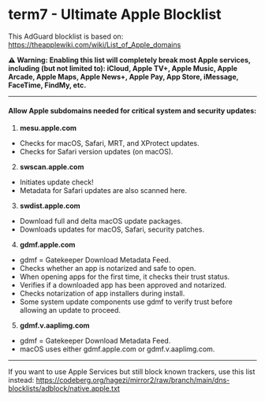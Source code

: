 # term7 - Ultimate Apple Blocklist

This AdGuard blocklist is based on:
https://theapplewiki.com/wiki/List_of_Apple_domains

**⚠️ Warning: Enabling this list will completely break most Apple services, including (but not limited to): iCloud, Apple TV+, Apple Music, Apple Arcade, Apple Maps, Apple News+, Apple Pay, App Store, iMessage, FaceTime, FindMy, etc.**

* * *

#### Allow Apple subdomains needed for critical system and security updates:

1. **mesu.apple.com**
- Checks for macOS, Safari, MRT, and XProtect updates.
- Checks for Safari version updates (on macOS).
2. **swscan.apple.com**
- Initiates update check!
- Metadata for Safari updates are also scanned here.
3. **swdist.apple.com**
- Download full and delta macOS update packages.
- Downloads updates for macOS, Safari, security patches.
4. **gdmf.apple.com**
- gdmf = Gatekeeper Download Metadata Feed.
- Checks whether an app is notarized and safe to open.
- When opening apps for the first time, it checks their trust status.
- Verifies if a downloaded app has been approved and notarized.
- Checks notarization of app installers during install.
- Some system update components use gdmf to verify trust before allowing an update to proceed.
5. **gdmf.v.aaplimg.com**
- gdmf = Gatekeeper Download Metadata Feed.
- macOS uses either gdmf.apple.com or gdmf.v.aaplimg.com.

* * *

If you want to use Apple Services but still block known trackers, use this list instead:
https://codeberg.org/hagezi/mirror2/raw/branch/main/dns-blocklists/adblock/native.apple.txt
